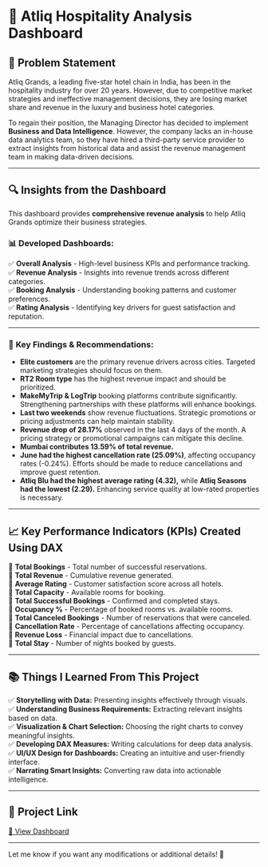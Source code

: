 # 🏨 Atliq Hospitality Analysis Dashboard  

## 📌 Problem Statement  
Atliq Grands, a leading five-star hotel chain in India, has been in the hospitality industry for over 20 years. However, due to competitive market strategies and ineffective management decisions, they are losing market share and revenue in the luxury and business hotel categories.  

To regain their position, the Managing Director has decided to implement **Business and Data Intelligence**. However, the company lacks an in-house data analytics team, so they have hired a third-party service provider to extract insights from historical data and assist the revenue management team in making data-driven decisions.  

---

## 🔍 Insights from the Dashboard  
This dashboard provides **comprehensive revenue analysis** to help Atliq Grands optimize their business strategies.  

### 📊 **Developed Dashboards:**  
✅ **Overall Analysis** - High-level business KPIs and performance tracking.  
✅ **Revenue Analysis** - Insights into revenue trends across different categories.  
✅ **Booking Analysis** - Understanding booking patterns and customer preferences.  
✅ **Rating Analysis** - Identifying key drivers for guest satisfaction and reputation.  

---

### 📌 **Key Findings & Recommendations:**  
- **Elite customers** are the primary revenue drivers across cities. Targeted marketing strategies should focus on them.  
- **RT2 Room type** has the highest revenue impact and should be prioritized.  
- **MakeMyTrip & LogTrip** booking platforms contribute significantly. Strengthening partnerships with these platforms will enhance bookings.  
- **Last two weekends** show revenue fluctuations. Strategic promotions or pricing adjustments can help maintain stability.  
- **Revenue drop of 28.17%** observed in the last 4 days of the month. A pricing strategy or promotional campaigns can mitigate this decline.  
- **Mumbai contributes 13.59% of total revenue.**  
- **June had the highest cancellation rate (25.09%)**, affecting occupancy rates (-0.24%). Efforts should be made to reduce cancellations and improve guest retention.  
- **Atliq Blu had the highest average rating (4.32),** while **Atliq Seasons had the lowest (2.29).** Enhancing service quality at low-rated properties is necessary.  

---

## 📈 **Key Performance Indicators (KPIs) Created Using DAX**  
📌 **Total Bookings** - Total number of successful reservations.  
📌 **Total Revenue** - Cumulative revenue generated.  
📌 **Average Rating** - Customer satisfaction score across all hotels.  
📌 **Total Capacity** - Available rooms for booking.  
📌 **Total Successful Bookings** - Confirmed and completed stays.  
📌 **Occupancy %** - Percentage of booked rooms vs. available rooms.  
📌 **Total Canceled Bookings** - Number of reservations that were canceled.  
📌 **Cancellation Rate** - Percentage of cancellations affecting occupancy.  
📌 **Revenue Loss** - Financial impact due to cancellations.  
📌 **Total Stay** - Number of nights booked by guests.  

---

## 📚 **Things I Learned From This Project**  
✅ **Storytelling with Data:** Presenting insights effectively through visuals.  
✅ **Understanding Business Requirements:** Extracting relevant insights based on data.  
✅ **Visualization & Chart Selection:** Choosing the right charts to convey meaningful insights.  
✅ **Developing DAX Measures:** Writing calculations for deep data analysis.  
✅ **UI/UX Design for Dashboards:** Creating an intuitive and user-friendly interface.  
✅ **Narrating Smart Insights:** Converting raw data into actionable intelligence.  

---

## 🔗 **Project Link**  
[🔗 View Dashboard](https://app.powerbi.com/view?r=eyJrIjoiOGZiMGNmZjUtMzZmMC00MTJhLTg0NWItMGM1YWFjNTQ0MWE3IiwidCI6ImM2ZTU0OWIzLTVmNDUtNDAzMi1hYWU5LWQ0MjQ0ZGM1YjJjNCJ9&pageName=9eff58b7a77793593a36) 



---

Let me know if you want any modifications or additional details! 🚀
